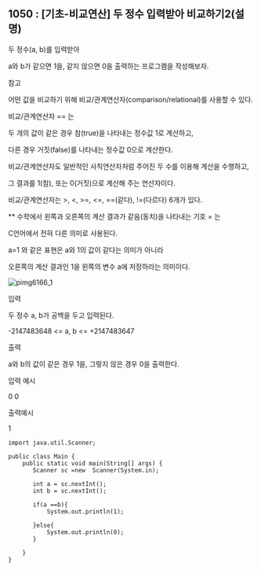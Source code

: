 ## 1050 : [기초-비교연산] 두 정수 입력받아 비교하기2(설명)
두 정수(a, b)를 입력받아

a와 b가 같으면 1을, 같지 않으면 0을 출력하는 프로그램을 작성해보자.

참고

어떤 값을 비교하기 위해 비교/관계연산자(comparison/relational)를 사용할 수 있다.


비교/관계연산자 == 는

두 개의 값이 같은 경우 참(true)을 나타내는 정수값 1로 계산하고,

다른 경우 거짓(false)를 나타내는 정수값 0으로 계산한다.


비교/관계연산자도 일반적인 사칙연산자처럼 주어진 두 수를 이용해 계산을 수행하고,

그 결과를 1(참), 또는 0(거짓)으로 계산해 주는 연산자이다.


비교/관계연산자는 >, <, >=, <=, ==(같다), !=(다르다) 6개가 있다.


** 수학에서 왼쪽과 오른쪽의 계산 결과가 같음(동치)을 나타내는 기호 = 는

C언어에서 전혀 다른 의미로 사용된다.



a=1 와 같은 표현은 a와 1의 값이 같다는 의미가 아니라

오른쪽의 계산 결과인 1을 왼쪽의 변수 a에 저장하라는 의미이다.



![pimg6166_1](https://user-images.githubusercontent.com/105026909/198590366-f4792171-e856-47e3-b021-48fd8a7c8e70.png)

입력

두 정수 a, b가 공백을 두고 입력된다.

-2147483648 <= a, b <= +2147483647

출력

a와 b의 값이 같은 경우 1을, 그렇지 않은 경우 0을 출력한다.

입력 예시

0   0

출력예시

1
```shell
import java.util.Scanner;

public class Main {
    public static void main(String[] args) {
       Scanner sc =new  Scanner(System.in);

       int a = sc.nextInt();
       int b = sc.nextInt();

       if(a ==b){
           System.out.println(1);

       }else{
           System.out.println(0);
       }

    }
}
```
